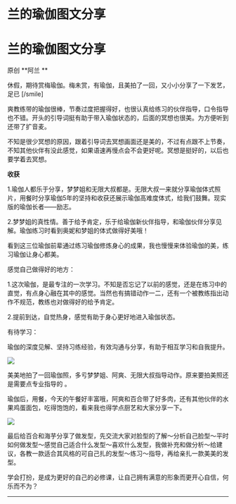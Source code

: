 # 兰的瑜伽图文分享




# **兰的瑜伽图文分享**

原创 **阿兰 **


休假，期待赏梅瑜伽。梅未赏，有瑜伽，且美拍了一回，又小小分享了一下发艺，足已 [/smile]

爽教练带的瑜伽很棒，节奏过度把握得好，也很认真给练习的伙伴指导，口令指导也不错。开头的引导词挺有助于带入瑜伽状态的，后面的冥想也很美。为方便听到还带了扩音麦。

不知是很少冥想的原因，跟着引导词去冥想画面还是美的，不过有点跟不上节奏，不知其他伙伴有没此感觉，如果语速再慢点会不会更好呢。冥想是挺好的，以后也要学着去冥想。


**收获**


1.瑜伽人都乐于分享，梦梦姐和无限大叔都是。无限大叔一来就分享瑜伽体式照片，用餐时分享瑜伽5年的坚持和收获还展示瑜伽高难度体式，给我们鼓舞。现实版的瑜伽长者——励志。

2.梦梦姐的真性情。善于给予肯定，乐于给瑜伽新伙伴指导，和瑜伽伙伴分享见解。瑜伽练习时看到奥妮和梦姐的体式做得好美哦！

看到这三位瑜伽前辈通过练习瑜伽修炼身心的成果，我也慢慢来体验瑜伽的美，练习瑜伽让身心都美。


感觉自己做得好的地方：

1.这次瑜伽，是最专注的一次学习。不知是否忘记了以前的感觉，还是在练习中的直觉，有点身心融在其中的感觉。当然也有搞错动作一二，还有一个被教练指出动作不规范，教练也对做得好的给予肯定。

2.提前到达，自觉热身，感觉有助于身心更好地进入瑜伽状态。


有待学习：

瑜伽的深度见解、坚持习练经验，有效沟通与分享，有助于相互学习和自我提升。

![](https://oss.sssmoe.com/wp-content/uploads202406062142295.jpg)

美美地拍了一回瑜伽照，多亏梦梦姐、阿爽、无限大叔指导动作。原来要拍美照还是需要点专业指导的 。

瑜伽后，用餐，今天的午餐好丰富哦，阿爽和百合带了好多肉，还有其他伙伴的水果鸡蛋面包，吃得饱饱的，看来我也得学点厨艺和大家分享一下。

![](https://oss.sssmoe.com/wp-content/uploads202406062142296.jpg)

最后给百合和海芋分享了做发型，先交流大家对脸型的了解～分析自己脸型～平时如何做发型～感觉自己适合什么发型～喜欢什么发型，我做补充和做分析～给建议，各教一款适合其风格的可自己扎的发型～练习～指导，再给亲扎一款美美的发型。

学会打扮，是成为更好的自己的必修课，让自己拥有满意的形象而更开心自信，何乐而不为？



------


